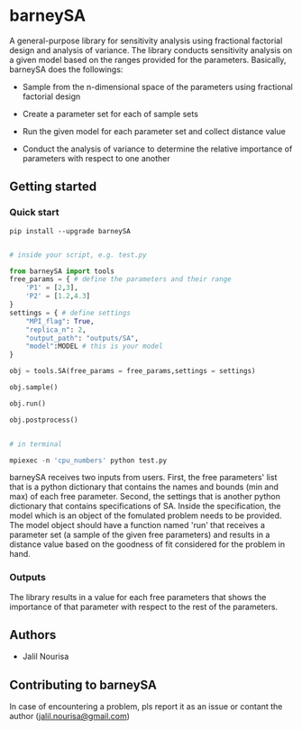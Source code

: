 
# barneySA

A general-purpose library for sensitivity analysis using fractional factorial design and analysis of variance. The library conducts sensitivity analysis on a given model based on the ranges provided for the parameters. Basically, barneySA does the followings:

- Sample from the n-dimensional space of the parameters using fractional factorial design

- Create a parameter set for each of sample sets

- Run the given model for each parameter set and collect distance value

- Conduct the analysis of variance to determine the relative importance of parameters with respect to one another

  
## Getting started

### Quick start

`pip install --upgrade barneySA`

```py

# inside your script, e.g. test.py

from barneySA import tools
free_params = { # define the parameters and their range
    'P1' = [2,3],
    'P2' = [1.2,4.3]
}
settings = { # define settings
    "MPI_flag": True,
    "replica_n": 2,
    "output_path": "outputs/SA",
    "model":MODEL # this is your model  
}

obj = tools.SA(free_params = free_params,settings = settings)

obj.sample()

obj.run()

obj.postprocess()

```

```py

# in terminal

mpiexec -n 'cpu_numbers' python test.py

```

barneySA receives two inputs from users. First, the free parameters' list that is a python dictionary that contains the names and bounds (min and max) of each free parameter. Second, the settings that is another python dictionary that contains specifications of SA. Inside the specification, the model which is an object of the fomulated problem needs to be provided. The model object should have a function named 'run' that receives a parameter set (a sample of the given free parameters) and results in a distance value based on the goodness of fit considered for the problem in hand.


### Outputs

The library results in a value for each free parameters that shows the importance of that parameter with respect to the rest of the parameters.


## Authors

- Jalil Nourisa


## Contributing to barneySA
In case of encountering a problem, pls report it as an issue or contant the author (jalil.nourisa@gmail.com)
